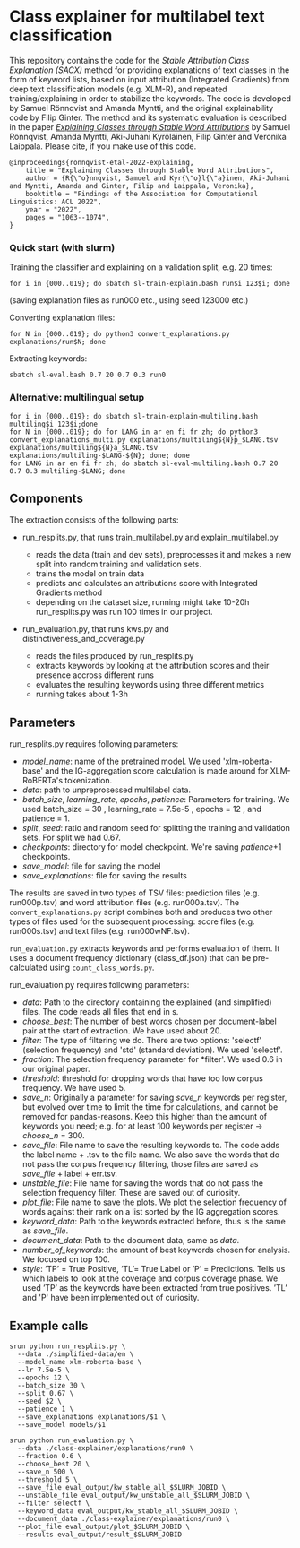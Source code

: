 # Class explainer for multilabel text classification

This repository contains the code for the *Stable Attribution Class Explanation (SACX)* method for providing explanations of text classes in the form of keyword lists, based on input attribution (Integrated Gradients) from deep text classification models (e.g. XLM-R), and repeated training/explaining in order to stabilize the keywords. The code is developed by Samuel Rönnqvist and Amanda Myntti, and the original explainability code by Filip Ginter. The method and its systematic evaluation is described in the paper [*Explaining Classes through Stable Word Attributions*](https://aclanthology.org/2022.findings-acl.85/) by Samuel Rönnqvist, Amanda Myntti, Aki-Juhani Kyröläinen, Filip Ginter and Veronika Laippala. Please cite, if you make use of this code.

```
@inproceedings{ronnqvist-etal-2022-explaining,
    title = "Explaining Classes through Stable Word Attributions",
    author = {R{\"o}nnqvist, Samuel and Kyr{\"o}l{\"a}inen, Aki-Juhani and Myntti, Amanda and Ginter, Filip and Laippala, Veronika},
    booktitle = "Findings of the Association for Computational Linguistics: ACL 2022",
    year = "2022",
    pages = "1063--1074",
}
```

### Quick start (with slurm)
Training the classifier and explaining on a validation split, e.g. 20 times: 
```
for i in {000..019}; do sbatch sl-train-explain.bash run$i 123$i; done
```
(saving explanation files as run000 etc., using seed 123000 etc.)

Converting explanation files:
```
for N in {000..019}; do python3 convert_explanations.py explanations/run$N; done
```

Extracting keywords:
```
sbatch sl-eval.bash 0.7 20 0.7 0.3 run0
```

### Alternative: multilingual setup
```
for i in {000..019}; do sbatch sl-train-explain-multiling.bash multiling$i 123$i;done
for N in {000..019}; do for LANG in ar en fi fr zh; do python3 convert_explanations_multi.py explanations/multiling${N}p_$LANG.tsv explanations/multiling${N}a_$LANG.tsv explanations/multiling-$LANG-${N}; done; done
for LANG in ar en fi fr zh; do sbatch sl-eval-multiling.bash 0.7 20 0.7 0.3 multiling-$LANG; done
```

## Components

The extraction consists of the following parts:

- run_resplits.py, that runs train_multilabel.py and explain_multilabel.py
    - reads the data (train and dev sets), preprocesses it and makes a new split into random training and validation sets. 
    - trains the model on train data
    - predicts and calculates an attributions score with Integrated Gradients method
    - depending on the dataset size, running might take 10-20h
run_resplits.py was run 100 times in our project. 

- run_evaluation.py, that runs kws.py and distinctiveness_and_coverage.py
    - reads the files produced by run_resplits.py
    - extracts keywords by looking at the attribution scores and their presence accross different runs
    - evaluates the resulting keywords using three different metrics
    - running takes about 1-3h


## Parameters

run_resplits.py requires following parameters:
- *model_name*: name of the pretrained model. We used 'xlm-roberta-base' and the IG-aggregation score calculation is made around for XLM-RoBERTa's tokenization.
- *data*: path to unpreprosessed multilabel data.
- *batch_size*, *learning_rate*, *epochs*, *patience*: Parameters for training. We used batch_size = 30 , learning_rate = 7.5e-5 , epochs = 12 , and patience = 1.
- *split*, *seed*: ratio and random seed for splitting the training and validation sets. For split we had 0.67.
- *checkpoints*: directory for model checkpoint. We're saving *patience*+1 checkpoints.
- *save_model*: file for saving the model
- *save_explanations*: file for saving the results

The results are saved in two types of TSV files: prediction files (e.g. run000p.tsv) and word attribution files (e.g. run000a.tsv). The <code>convert_explanations.py</code> script combines both and produces two other types of files used for the subsequent processing: score files (e.g. run000s.tsv) and text files (e.g. run000wNF.tsv).

<code>run_evaluation.py</code> extracts keywords and performs evaluation of them. It uses a document frequency dictionary (class_df.json) that can be pre-calculated using <code>count_class_words.py</code>.

run_evaluation.py requires following parameters:

- *data*: Path to the directory containing the explained (and simplified) files. The code reads all files that end in s.
- *choose_best*: The number of best words chosen per document-label pair at the start of extraction. We have used about 20. 
- *filter*: The type of filtering we do. There are two options: 'selectf' (selection frequency) and 'std' (standard deviation). We used 'selectf'.
- *fraction*: The selection frequency parameter for *filter'. We used 0.6 in our original paper.
- *threshold*: threshold for dropping words that have too low corpus frequency. We have used 5.
- *save_n*: Originally a parameter for saving *save_n* keywords per register, but evolved over time to limit the time for calculations, and cannot be removed for pandas-reasons. Keep this higher than the amount of keywords you need; e.g. for at least 100 keywords per register -> *choose_n* = 300.
- *save_file*: File name to save the resulting keywords to. The code adds the label name + .tsv to the file name. We also save the words that do not pass the corpus frequency filtering, those files are saved as *save_file* + label + err.tsv.
- *unstable_file*: File name for saving the words that do not pass the selection frequency filter. These are saved out of curiosity.
- *plot_file*: File name to save the plots. We plot the selection frequency of words against their rank on a list sorted by the IG aggregation scores. 
- *keyword_data*: Path to the keywords extracted before, thus is the same as *save_file*.
- *document_data*: Path to the document data, same as *data*. 
- *number_of_keywords*: the amount of best keywords chosen for analysis. We focused on top 100.
- *style*: ’TP’ = True Positive, ’TL’= True Label or ’P’ = Predictions. Tells us which labels to look at the coverage and corpus coverage phase. We used ’TP’ as the keywords have been extracted from true positives. ’TL’ and 'P' have been implemented out of curiosity.


## Example calls

```
srun python run_resplits.py \
  --data ./simplified-data/en \
  --model_name xlm-roberta-base \
  --lr 7.5e-5 \
  --epochs 12 \
  --batch_size 30 \
  --split 0.67 \
  --seed $2 \
  --patience 1 \
  --save_explanations explanations/$1 \
  --save_model models/$1 
```

```
srun python run_evaluation.py \
  --data ./class-explainer/explanations/run0 \
  --fraction 0.6 \
  --choose_best 20 \
  --save_n 500 \
  --threshold 5 \
  --save_file eval_output/kw_stable_all_$SLURM_JOBID \
  --unstable_file eval_output/kw_unstable_all_$SLURM_JOBID \
  --filter selectf \
  --keyword_data eval_output/kw_stable_all_$SLURM_JOBID \
  --document_data ./class-explainer/explanations/run0 \
  --plot_file eval_output/plot_$SLURM_JOBID \
  --results eval_output/result_$SLURM_JOBID

```
